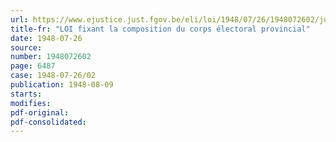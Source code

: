 ```yaml
---
url: https://www.ejustice.just.fgov.be/eli/loi/1948/07/26/1948072602/justel
title-fr: "LOI fixant la composition du corps électoral provincial"
date: 1948-07-26
source:
number: 1948072602
page: 6487
case: 1948-07-26/02
publication: 1948-08-09
starts:
modifies:
pdf-original:
pdf-consolidated:
---
```


